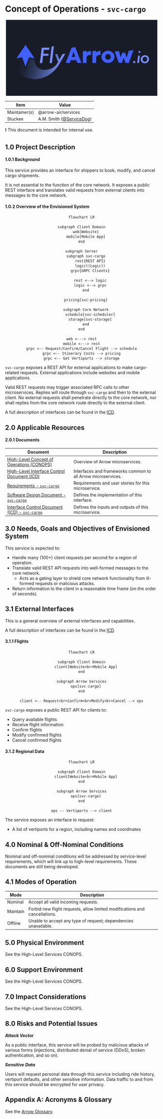 # Concept of Operations - `svc-cargo`

<center>

<img src="https://github.com/Arrow-air/tf-github/raw/main/src/templates/doc-banner-services.png" style="height:250px" />

</center>

Item | Value
--- | ---
Maintainer(s) | @arrow-air/services
Stuckee | A.M. Smith ([@ServiceDog](https://github.com/ServiceDog))

:exclamation: This document is intended for internal use.

## 1.0 Project Description

#### 1.0.1 Background

This service provides an interface for shippers to book, modify, and cancel cargo shipments.

It is not essential to the function of the core network. It exposes a public REST interface and translates valid requests from external clients into messages to the core network.

#### 1.0.2 Overview of the Envisioned System

<center> 

```mermaid
flowchart LR

subgraph Client Domain
    web[Website]
    mobile[Mobile App]
end

subgraph Server
    subgraph svc-cargo
        rest{REST API}
        logic((Logic))
        grpc{GRPC Clients}

        rest <--> logic
        logic <--> grpc
    end

    pricing[svc-pricing]

    subgraph Core Network
        schedule[svc-scheduler]
        storage[svc-storage]
    end
end

web <---> rest
mobile <---> rest
grpc <-- Request/Confirm/Cancel Flight --> schedule
grpc <-- Itinerary Costs --> pricing
grpc <-- Get Vertiports --> storage
```
</center>

`svc-cargo` exposes a REST API for external applications to make cargo-related requests. External applications include websites and mobile applications.

Valid REST requests may trigger associated RPC calls to other microservices. Replies will route through `svc-cargo` and then to the external client. No external requests shall penetrate directly to the core network, nor shall replies from the core network route directly to the external client.

A full description of interfaces can be found in the [ICD](./icd.md).

## 2.0 Applicable Resources

#### 2.0.1 Documents

Document | Description
--- | ---
| [High-Level Concept of Operations (CONOPS)](https://github.com/Arrow-air/se-services/blob/develop/docs/conops.md) | Overview of Arrow microservices.                             |
| [High-Level Interface Control Document (ICD)](https://github.com/Arrow-air/se-services/blob/develop/docs/icd.md)  | Interfaces and frameworks common to all Arrow microservices. |
[Requirements - `svc-cargo`](https://nocodb.arrowair.com/dashboard/#/nc/view/e2768805-2034-42e2-a7d5-8884c841d8a3) | Requirements and user stories for this microservice.
[Software Design Document - `svc-cargo`](./sdd.md) | Defines the implementation of this interface.
[Interface Control Document (ICD) - `svc-cargo`](./icd.md) | Defines the inputs and outputs of this microservice.

## 3.0 Needs, Goals and Objectives of Envisioned System

This service is expected to:
- Handle many (100+) client requests per second for a region of operation.
- Translate valid REST API requests into well-formed messages to the core network.
    - Acts as a gating layer to shield core network functionality from ill-formed requests or malicious attacks.
- Return information to the client in a reasonable time frame (on the order of seconds).

## 3.1 External Interfaces

This is a general overview of external interfaces and capabilities.

A full description of interfaces can be found in the [ICD](./icd.md).

#### 3.1.1 Flights

<center> 

```mermaid
flowchart LR

subgraph Client Domain
    client[Website<br>Mobile App]
end

subgraph Arrow Services
    ops[svc-cargo]
end

client <-- Request<br>Confirm<br>Modify<br>Cancel --> ops
```
</center> 

`svc-cargo` exposes a public REST API for clients to:
- Query available flights
- Receive flight information
- Confirm flights
- Modify confirmed flights
- Cancel confirmed flights

#### 3.1.2 Regional Data

<center> 

```mermaid
flowchart LR

subgraph Client Domain
    client[Website<br>Mobile App]
end

subgraph Arrow Services
    ops[svc-cargo]
end

ops -- Vertiports --> client
```
</center>

The service exposes an interface to request:
- A list of vertiports for a region, including names and coordinates

## 4.0 Nominal & Off-Nominal Conditions

Nominal and off-nominal conditions will be addressed by service-level requirements, which will link up to high-level requirements. These documents are still being developed.

## 4.1 Modes of Operation

Mode | Description
--- | ---
Nominal | Accept all valid incoming requests.
Maintain | Forbid new flight requests, allow limited modifications and cancellations.
Offline | Unable to accept any type of request; dependencies unavailable.

## 5.0 Physical Environment

See the High-Level Services CONOPS.

## 6.0 Support Environment

See the High-Level Services CONOPS.

## 7.0 Impact Considerations

See the High-Level Services CONOPS.

## 8.0 Risks and Potential Issues

***Attack Vector***

As a public interface, this service will be probed by malicious attacks of various forms (injections, distributed denial of service (DDoS), broken authentication, and so on).

***Sensitive Data***

Users will request personal data through this service including ride history, vertiport defaults, and other sensitive information. Data traffic to and from this service should be encrypted for user privacy.

## Appendix A: Acronyms & Glossary

See the [Arrow Glossary](https://www.arrowair.com/docs/documentation/glossary).
